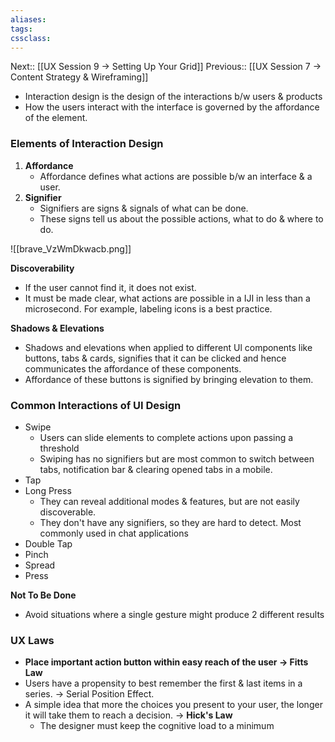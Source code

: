 ```yaml
---
aliases:
tags: 
cssclass:
---
```

Next:: [[UX Session 9 → Setting Up Your Grid]]
Previous:: [[UX Session 7 → Content Strategy & Wireframing]]

- Interaction design is the design of the interactions b/w users & products
- How the users interact with the interface is governed by the affordance of the element.

### Elements of Interaction Design
1. **Affordance**
	- Affordance defines what actions are possible b/w an interface & a user.
2. **Signifier**
	- Signifiers are signs & signals of what can be done. 
	- These signs tell us about the possible actions, what to do & where to do.

![[brave_VzWmDkwacb.png]]

**Discoverability**
- If the user cannot find it, it does not exist.
- It must be made clear, what actions are possible in a IJI in less than a microsecond. For example, labeling icons is a best practice.

**Shadows & Elevations**
- Shadows and elevations when applied to different Ul components like buttons, tabs & cards, signifies that it can be clicked and hence communicates the affordance of these components.
- Affordance of these buttons is signified by bringing elevation to them.


### Common Interactions of UI Design
- Swipe
	- Users can slide elements to complete actions upon passing a threshold
	- Swiping has no signifiers but are most common to switch between tabs, notification bar & clearing opened tabs in a mobile.
- Tap
- Long Press
	- They can reveal additional modes & features, but are not easily discoverable.
	- They don't have any signifiers, so they are hard to detect. Most commonly used in chat applications 
- Double Tap
- Pinch
- Spread
- Press

**Not To Be Done**
- Avoid situations where a single gesture might produce 2 different results

### UX Laws
- **Place important action button within easy reach of the user → Fitts Law**
- Users have a propensity to best remember the first & last items in a series. →  Serial Position Effect.
- A simple idea that more the choices you present to your user, the longer it will take them to reach a decision. →  **Hick's Law**
	- The designer must keep the cognitive load to a minimum
